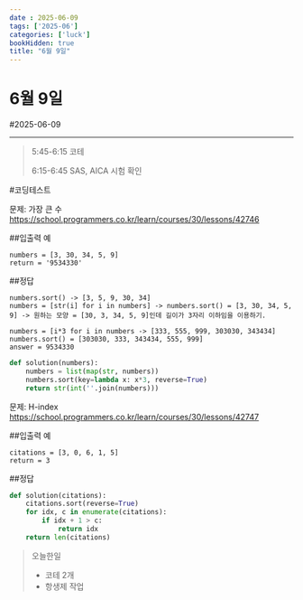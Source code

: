 ```yaml
---
date : 2025-06-09
tags: ['2025-06']
categories: ['luck']
bookHidden: true
title: "6월 9일"
---
```


# 6월 9일

#2025-06-09

---

> 5:45-6:15 코테
>
> 6:15-6:45 SAS, AICA 시험 확인


#코딩테스트

문제: 가장 큰 수 https://school.programmers.co.kr/learn/courses/30/lessons/42746

##입출력 예

```plain text
numbers = [3, 30, 34, 5, 9]
return = '9534330'
```

##정답

```plain text
numbers.sort() -> [3, 5, 9, 30, 34]
numbers = [str(i] for i in numbers] -> numbers.sort() = [3, 30, 34, 5, 9] -> 원하는 모양 = [30, 3, 34, 5, 9]인데 길이가 3자리 이하임을 이용하기.

numbers = [i*3 for i in numbers -> [333, 555, 999, 303030, 343434]
numbers.sort() = [303030, 333, 343434, 555, 999]
answer = 9534330
```

```python
def solution(numbers):
    numbers = list(map(str, numbers))
    numbers.sort(key=lambda x: x*3, reverse=True)
    return str(int(''.join(numbers)))
```

문제: H-index https://school.programmers.co.kr/learn/courses/30/lessons/42747

##입출력 예

```plain text
citations = [3, 0, 6, 1, 5]	
return = 3
```

##정답

```python
def solution(citations):
    citations.sort(reverse=True) 
    for idx, c in enumerate(citations):
        if idx + 1 > c:
            return idx
    return len(citations)
```

> 오늘한일
> - 코테 2개
> - 항생제 작업
